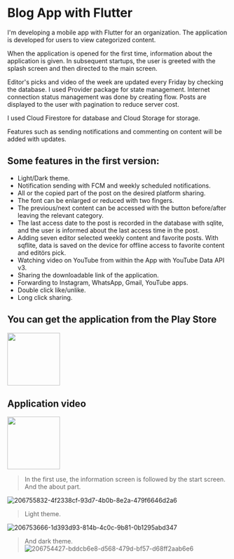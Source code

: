 # Blog App with Flutter

I'm developing a mobile app with Flutter for an organization. The application is developed for users to view categorized content.

When the application is opened for the first time, information about the application is given. In subsequent startups, the user is greeted with the splash screen and 
then directed to the main screen.

Editor's picks and video of the week are updated every Friday by checking the database.
I used Provider package for state management.
Internet connection status management was done by creating flow.
Posts are displayed to the user with pagination to reduce server cost.

I used Cloud Firestore for database and Cloud Storage for storage.

Features such as sending notifications and commenting on content will be added with updates.

## Some features in the first version:

* Light/Dark theme.
* Notification sending with FCM and weekly scheduled notifications.
* All or the copied part of the post on the desired platform sharing.
* The font can be enlarged or reduced with two fingers.
* The previous/next content can be accessed with the button before/after leaving the relevant category.
* The last access date to the post is recorded in the database with sqlite, and the user is informed about the last access time in the post.
* Adding seven editor selected weekly content and favorite posts. With sqflite, data is saved on the device for offline access to favorite content and editörs pick.
* Watching video on YouTube from within the App with YouTube Data API v3.
* Sharing the downloadable link of the application.
* Forwarding to Instagram, WhatsApp, Gmail, YouTube apps.
* Double click like/unlike.
* Long click sharing.

## You can get the application from the Play Store
<a href="https://play.google.com/store/apps/details?id=com.ateizmfikrinecevaplar">
<img src="https://user-images.githubusercontent.com/55411723/221411976-332c7877-2b9c-45de-b7c4-854916be2fdd.png" witdh="40" height="120"><a/>

## Application video
<a href="https://www.youtube.com/watch?v=3Ae_veDsGwY">
<img src="https://user-images.githubusercontent.com/55411723/221413219-0eb54050-c390-4cbe-b9b7-ebde2c0515fc.png" witdh="240" height="120"><a/>


> In the first use, the information screen is followed by the start screen. And the about part.

![206755832-4f2338cf-93d7-4b0b-8e2a-479f6646d2a6](https://user-images.githubusercontent.com/55411723/221414286-34d788d7-ad74-4b72-93dd-1ff56b9e103d.png)

> Light theme.

![206753666-1d393d93-814b-4c0c-9b81-0b1295abd347](https://user-images.githubusercontent.com/55411723/221414292-519f38da-a13f-4cdb-a4e9-73275c3a2519.png)

> And dark theme.
![206754427-bddcb6e8-d568-479d-bf57-d68ff2aab6e6](https://user-images.githubusercontent.com/55411723/221414300-63d1d323-9f76-42a3-9f0b-0037a78417c9.png)
